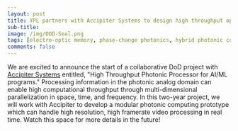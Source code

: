 ```yaml
---
layout: post
title: YPL partners with Accipiter Systems to design high throughput optical AI accelerators
sub-title: 
image: /img/DOD-Seal.png
tags: [electro-optic memory, phase-change photonics, hybrid photonic computing]
comments: false
---
```


We are excited to announce the start of a collaborative DoD project with [Accipiter Systems](https://www.accipitersystems.com/) entitled, "High Throughput Photonic Processor for AI/ML programs." Processing information in the photonic analog domain can enable high computational throughput through multi-dimensional parallelization in space, time, and frequency. In this two-year project, we will work with Accipiter to develop a modular photonic computing prototype which can handle high resolution, high framerate video processing in real time. Watch this space for more details in the future!